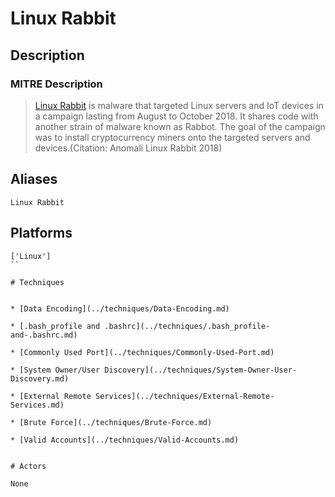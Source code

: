 
# Linux Rabbit

## Description

### MITRE Description

> [Linux Rabbit](https://attack.mitre.org/software/S0362) is malware that targeted Linux servers and IoT devices in a campaign lasting from August to October 2018. It shares code with another strain of malware known as Rabbot. The goal of the campaign was to install cryptocurrency miners onto the targeted servers and devices.(Citation: Anomali Linux Rabbit 2018)


## Aliases

```
Linux Rabbit
```

## Platforms

```
['Linux']
``

# Techniques


* [Data Encoding](../techniques/Data-Encoding.md)

* [.bash_profile and .bashrc](../techniques/.bash_profile-and-.bashrc.md)
    
* [Commonly Used Port](../techniques/Commonly-Used-Port.md)
    
* [System Owner/User Discovery](../techniques/System-Owner-User-Discovery.md)
    
* [External Remote Services](../techniques/External-Remote-Services.md)
    
* [Brute Force](../techniques/Brute-Force.md)
    
* [Valid Accounts](../techniques/Valid-Accounts.md)
    

# Actors

None
